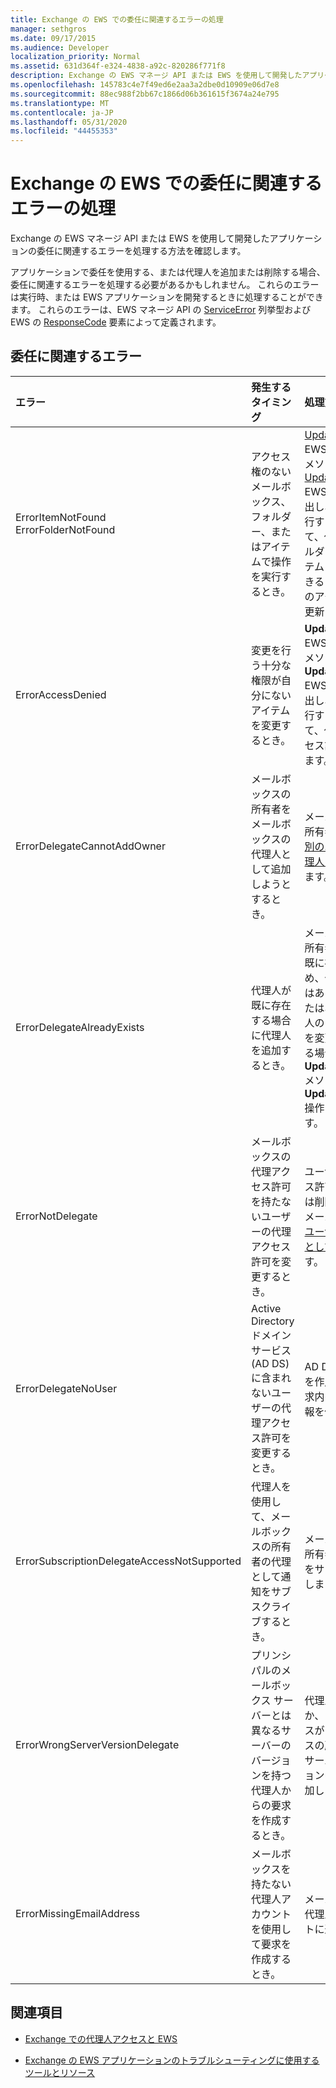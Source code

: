 ```yaml
---
title: Exchange の EWS での委任に関連するエラーの処理
manager: sethgros
ms.date: 09/17/2015
ms.audience: Developer
localization_priority: Normal
ms.assetid: 631d364f-e324-4838-a92c-820286f771f8
description: Exchange の EWS マネージ API または EWS を使用して開発したアプリケーションの委任に関連するエラーを処理する方法を確認します。
ms.openlocfilehash: 145783c4e7f49ed6e2aa3a2dbe0d10909e06d7e8
ms.sourcegitcommit: 88ec988f2bb67c1866d06b361615f3674a24e795
ms.translationtype: MT
ms.contentlocale: ja-JP
ms.lasthandoff: 05/31/2020
ms.locfileid: "44455353"
---
```

# <a name="handling-delegation-related-errors-in-ews-in-exchange"></a>Exchange の EWS での委任に関連するエラーの処理

Exchange の EWS マネージ API または EWS を使用して開発したアプリケーションの委任に関連するエラーを処理する方法を確認します。
  
アプリケーションで委任を使用する、または代理人を追加または削除する場合、委任に関連するエラーを処理する必要があるかもしれません。 これらのエラーは実行時、または EWS アプリケーションを開発するときに処理することができます。 これらのエラーは、EWS マネージ API の [ServiceError](https://msdn.microsoft.com/library/microsoft.exchange.webservices.data.serviceerror%28v=exchg.80%29.aspx) 列挙型および EWS の [ResponseCode](https://msdn.microsoft.com/library/4b84d670-74c9-4d6d-84e7-f0a9f76f0d93%28Office.15%29.aspx) 要素によって定義されます。 
  
## <a name="delegation-related-errors"></a>委任に関連するエラー

|**エラー**|**発生するタイミング**|**処理方法**|
|:-----|:-----|:-----|
|ErrorItemNotFound  <br/> ErrorFolderNotFound  <br/> |アクセス権のないメールボックス、フォルダー、またはアイテムで操作を実行するとき。  <br/> |[UpdateDelegates](https://msdn.microsoft.com/library/microsoft.exchange.webservices.data.exchangeservice.updatedelegates%28v=exchg.80%29.aspx) EWS マネージ API メソッドまたは [UpdateDelegate](https://msdn.microsoft.com/library/03f618ac-ad1a-4772-9b81-c5bb0f12d6ab%28Office.15%29.aspx) EWS 操作を呼び出し、要求を再試行することによって、代理人がフォルダーまたはアイテムにアクセスできるように代理人のアクセス許可を更新します。  <br/> |
|ErrorAccessDenied  <br/> |変更を行う十分な権限が自分にないアイテムを変更するとき。  <br/> |**UpdateDelegate** EWS マネージ API メソッドまたは **UpdateDelegate** EWS 操作を呼び出し、要求を再試行することによって、代理人のアクセス許可を更新します。  <br/> |
|ErrorDelegateCannotAddOwner  <br/> |メールボックスの所有者をメールボックスの代理人として追加しようとするとき。  <br/> |メールボックスの所有者ではなく、[別のユーザーを代理人として追加](how-to-add-and-remove-delegates-by-using-ews-in-exchange.md)します。  <br/> |
|ErrorDelegateAlreadyExists  <br/> |代理人が既に存在する場合に代理人を追加するとき。  <br/> |メールボックスの所有者の代理人が既に存在するため、何もする必要はありません。 または、既存の代理人のアクセス許可を変更しようとする場合は、**UpdateDelegates** メソッドまたは **UpdateDelegate** 操作を使用します。  <br/> |
|ErrorNotDelegate  <br/> |メールボックスの代理アクセス許可を持たないユーザーの代理アクセス許可を変更するとき。  <br/> |ユーザーのアクセス許可を更新または削除する前に、メールボックスの[ユーザーを代理人として追加](how-to-add-and-remove-delegates-by-using-ews-in-exchange.md)します。  <br/> |
|ErrorDelegateNoUser  <br/> |Active Directory ドメイン サービス (AD DS) に含まれないユーザーの代理アクセス許可を変更するとき。  <br/> |AD DS にユーザーを作成するか、要求内の代理人の情報を修正します。  <br/> |
|ErrorSubscriptionDelegateAccessNotSupported  <br/> |代理人を使用して、メールボックスの所有者の代理として通知をサブスクライブするとき。  <br/> |メールボックスの所有者として通知をサブスクライブします。  <br/> |
|ErrorWrongServerVersionDelegate  <br/> |プリンシパルのメールボックス サーバーとは異なるサーバーのバージョンを持つ代理人からの要求を作成するとき。  <br/> |代理人を使用するか、メールボックスがメールボックスの所有者と同じサーバーのバージョンの代理人を追加します。  <br/> |
|ErrorMissingEmailAddress  <br/> |メールボックスを持たない代理人アカウントを使用して要求を作成するとき。  <br/> |メールボックスを代理人のアカウントに追加します。  <br/> |
   
## <a name="see-also"></a>関連項目


- [Exchange での代理人アクセスと EWS](delegate-access-and-ews-in-exchange.md)
    
- [Exchange の EWS アプリケーションのトラブルシューティングに使用するツールとリソース](tools-and-resources-for-troubleshooting-ews-applications-for-exchange.md)
    

